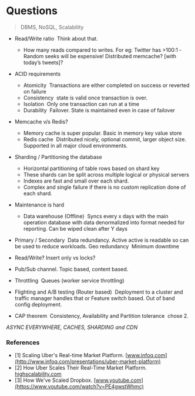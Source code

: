 # Questions

> DBMS, NoSQL, Scalability

* Read/Write ratio ­ Think about that.
    * How many reads compared to writes. For eg: Twitter has >100:1 ­ Random
seeks will be expensive! Distributed memcache? [with today’s tweets]?

* ACID requirements
    * Atomicity ­ Transactions are either completed on success or reverted on failure
    * Consistency ­ state is valid once transaction is over.
    * Isolation ­ Only one transaction can run at a time
    * Durability ­ Failover. State is maintained even in case of failover

* Memcache v/s Redis?
    * Memory cache is super popular. Basic in memory key value store
    * Redis cache ­ Distributed nicely, optional commit, larger object size. Supported in all major cloud environments.

* Sharding / Partitioning the database
    * Horizontal partitioning of table rows based on shard key
    * These shards can be split across multiple logical or physical servers
    * Indexes are fast and small over each shard.
    * Complex and single failure if there is no custom replication done of each
shard.

* Maintenance is hard
    * Data warehouse (Offline) ­ Syncs every x days with the main operation database with data denormalized into format needed for reporting. Can be wiped clean after Y days

* Primary / Secondary ­ Data redundancy. Active active is readable so can be used to reduce workloads. Geo redundancy ­ Minimum downtime

* Read/Write? Insert only vs locks?

* Pub/Sub channel. Topic based, content based.

* Throttling ­ Queues (worker service throttling)

* Flighting and A/B testing (Router based) ­ Deployment to a cluster and traffic manager handles that or Feature switch based. Out of band config deployment.

* CAP theorem ­ Consistency, Availability and Partition tolerance ­ chose 2.


*ASYNC EVERYWHERE, CACHES, SHARDING and CDN*

### References

* [1] Scaling Uber's Real-time Market Platform. [www.infoq.com](http://www.infoq.com/presentations/uber-market-platform)
* [2] How Uber Scales Their Real-Time Market Platform. [highscalability.com](http://highscalability.com/blog/2015/9/14/how-uber-scales-their-real-time-market-platform.html)
* [3] How We've Scaled Dropbox. [www.youtube.com](https://www.youtube.com/watch?v=PE4gwstWhmc)
